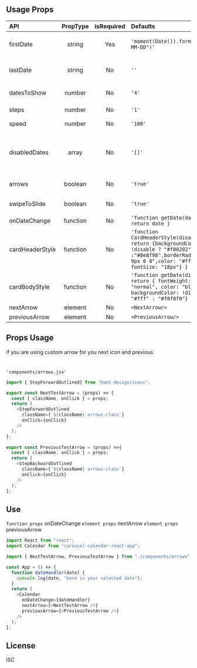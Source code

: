 ## Usage Props

| API             | PropType | isRequired | Defaults                                                                                                                                                      | Use                                                                                    |
| :-------------- | :------: | :--------: | :------------------------------------------------------------------------------------------------------------------------------------------------------------ | -------------------------------------------------------------------------------------- |
| firstDate       |  string  |    Yes     | `'moment(Date()).format("YYYY-MM-DD")'`                                                                                                                       | `<Calendar firstDate={"2022-03-29"}/>`                                                 |
| lastDate        |  string  |     No     | `''`                                                                                                                                                          | `<Calendar lastDate={"2022-04-28"}/>`                                                  |
| datesToShow     |  number  |     No     | `'4'`                                                                                                                                                         | `<Calendar datesToShow={4}/>`                                                          |
| steps           |  number  |     No     | `'1'`                                                                                                                                                         | `<Calendar steps={1}/>`                                                                |
| speed           |  number  |     No     | `'100'`                                                                                                                                                       | `<Calendar speed={300}/> `                                                             |
| disabledDates   |  array   |     No     | `'[]'`                                                                                                                                                        | `<Calendar disabledDates={["2022-03-31", "2022-04-06", "2022-04-09", "2022-04-14"]}/>` |
| arrows          | boolean  |     No     | `'true'`                                                                                                                                                      | `<Calendar arrows={true}/>`                                                            |
| swipeToSlide    | boolean  |     No     | `'true'`                                                                                                                                                      | `<Calendar swipeToSlide={true}/> `                                                     |
| onDateChange    | function |     No     | `'function getDate(date){ return date }`                                                                                                                      |
| cardHeaderStyle | function |     No     | `'function CardHeaderStyle(disable){ return {backgroundColor: !disable ? "#f00202" :"#8e8f90",borderRadius: "9px 9px 0 0",color: "#fff", fontSize: "18px"} }` |
| cardBodyStyle   | function |     No     | `'function getDate(disabele){ return { fontWeight: "normal", color: "black", backgroundColor: !disable ? "#fff" : "#f0f0f0"} }`                               |
| nextArrow       | element  |     No     | `<NextArrow/>`                                                                                                                                                |                                                                                        |
| previousArrow   | element  |     No     | `<PreviousArrow/>`                                                                                                                                            |

## Props Usage

if you are using custom arrow for you next icon and previous

#

`'components/arrows.jsx'`

```Javascript
import { StepForwardOutlined} from "@ant-design/icons";

export const NextTestArrow = (props) => {
  const { className, onClick } = props;
  return (
    <StepForwardOutlined
      className={`${className} arrows-class`}
      onClick={onClick}
    />
  );
};

export const PreviousTestArrow = (props) =>{
  const { className, onClick } = props;
  return (
    <StepBackwardOutlined
      className={`${className} arrows-class`}
      onClick={onClick}
    />
  );
};

```

## Use

`function props` onDateChange
`element props` nextArrow
`element props` previousArrow

```javascript
import React from "react";
import Calendar from "carousel-calendar-react-app";

import { NextTestArrow, PreviousTestArrow } from "./components/arrows";

const App = () => {
  function dateHandler(date) {
    console.log(date, "here is your selected date");
  }
  return (
    <Calendar
      onDateChange={dateHandler}
      nextArrow={<NextTestArrow />}
      previousArrow={<PreviousTestArrow />}
    />
  );
};
```

## License

ISC
